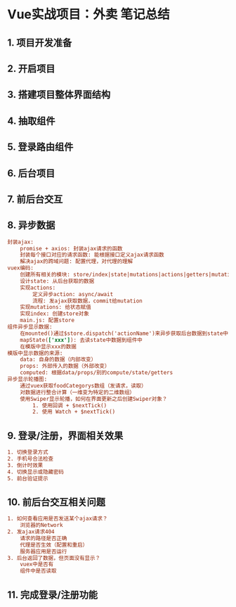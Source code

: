 # Vue实战项目：外卖 笔记总结

## 1. 项目开发准备

## 2. 开启项目

## 3. 搭建项目整体界面结构

## 4. 抽取组件

## 5. 登录路由组件

## 6. 后台项目

## 7. 前后台交互

## 8. 异步数据

```ini
封装ajax:
	promise + axios: 封装ajax请求的函数
	封装每个接口对应的请求函数: 能根据接口定义ajax请求函数
	解决ajax的跨域问题: 配置代理，对代理的理解
vuex编码:
	创建所有相关的模块: store/index|state|mutations|actions|getters|mutation-types
	设计state: 从后台获取的数据
	实现actions:
		定义异步action: async/await
		流程: 发ajax获取数据，commit给mutation
	实现mutations: 给状态赋值
	实现index: 创建store对象
	main.js: 配置store
组件异步显示数据:
	在mounted()通过$store.dispatch('actionName')来异步获取后台数据到state中
	mapState(['xxx']): 去读state中数据到组件中
	在模版中显示xxx的数据
模版中显示数据的来源:
	data: 自身的数据（内部改变）
	props: 外部传入的数据（外部改变）
	computed: 根据data/props/别的compute/state/getters
异步显示轮播图:
	通过vuex获取foodCategorys数组（发请求，读取）
	对数据进行整合计算（一维变为特定的二维数组）
	使用Swiper显示轮播，如何在界面更新之后创建Swiper对象？
		1. 使用回调 + $nextTick()
		2. 使用 Watch + $nextTick()
```

## 9. 登录/注册，界面相关效果

```ini
1. 切换登录方式
2. 手机号合法检查
3. 倒计时效果
4. 切换显示或隐藏密码
5. 前台验证提示
```

## 10. 前后台交互相关问题

```ini
1. 如何查看应用是否发送某个ajax请求？
	浏览器的Network
2. 发ajax请求404
	请求的路径是否正确
	代理是否生效（配置和重启）
	服务器应用是否运行
3. 后台返回了数据，但页面没有显示？
	vuex中是否有
	组件中是否读取
```

## 11. 完成登录/注册功能

